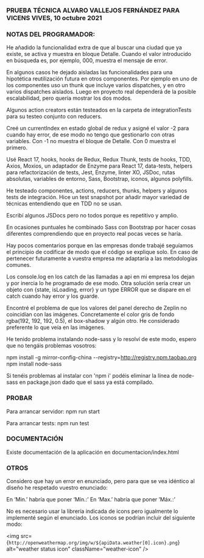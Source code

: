 
### PRUEBA TÉCNICA ALVARO VALLEJOS FERNÁNDEZ PARA VICENS VIVES, 10 octubre 2021

### NOTAS DEL PROGRAMADOR:
He añadido la funcionalidad extra de que al buscar una ciudad que ya existe, se activa y muestra en bloque Detalle. Cuando el valor introducido en búsqueda es, por ejemplo, 000, muestra el mensaje de error.

En algunos casos he dejado aisladas las funcionalidades para una hipotética reutilización futura en otros componentes. Por ejemplo en uno de los componentes uso un thunk que incluye varios dispatches, y en otro varios dispatches aislados. Luego en proyecto real dependerá de la posible escalabilidad, pero quería mostrar los dos modos. 

Algunos action creators están testeados en la carpeta de integrationTests para su testeo conjunto con reducers.

Creé un currentIndex en estado global de redux y asigné el valor -2 para cuando hay error, de ese modo no tengo que gestionarlo con otras variables. Con -1 no muestra el bloque de Detalle. Con 0 muestra el primero.

Usé React 17, hooks, hooks de Redux, Redux Thunk, tests de hooks, TDD, Axios, Moxios, un adaptador de Enzyme para React 17, data-tests, helpers para refactorización de tests, Jest, Enzyme, linter XO, JSDoc, rutas absolutas, variables de entorno, Sass, Bootstrap, iconos, algunos polyfills.

He testeado componentes, actions, reducers, thunks, helpers y algunos tests de integración. Hice un test snapshot por añadir mayor variedad de técnicas entendiendo que en TDD no se usan.

Escribí algunos JSDocs pero no todos porque es repetitivo y amplio.

En ocasiones puntuales he combinado Sass con Bootstrap por hacer cosas diferentes comprendiendo que en proyecto real pocas veces se haría. 

Hay pocos comentarios porque en las empresas donde trabajé seguíamos el principio de codificar de modo que el código se explique solo. En caso de pertenecer futuramente a vuestra empresa me adaptaría a las metodologías comunes. 

Los console.log en los catch de las llamadas a api en mi empresa los dejan y por inercia lo he programado de ese modo. Otra solución sería crear un objeto con {state, isLoading, error} y un type ERROR que se dispare en el catch cuando hay error y los guarde.

Encontré el problema de que los valores del panel derecho de Zeplin no coincidían con las imágenes. Concretamente el color gris de fondo rgba(192, 192, 192, 0.5), el box-shadow y algún otro. He considerado preferente lo que veía en las imágenes.

He tenido problema instalando node-sass y lo resolví de este modo, espero que no tengáis problemas vosotros:

npm install -g mirror-config-china --registry=http://registry.npm.taobao.org
npm install node-sass

Si tenéis problemas al instalar con 'npm i' podéis eliminar la línea de node-sass en package.json dado que el sass ya está compilado. 

### PROBAR
Para arrancar servidor: npm run start

Para arrancar tests: npm run test

### DOCUMENTACIÓN

Existe documentación de la aplicación en documentacion/index.html
### OTROS

Considero que hay un error en enunciado, pero para que se vea idéntico al diseño he respetado vuestro enunciado:

En ‘Min.’ habría que poner ‘Mín.:’
En ‘Max.’ habría que poner ’Máx.:’

No es necesario usar la librería indicada de icons pero igualmente lo implementé según el enunciado. Los iconos se podrían incluir del siguiente modo:

  <img
                src={`http://openweathermap.org/img/w/${apiData.weather[0].icon}.png`}
                alt="weather status icon"
                className="weather-icon"
   />
